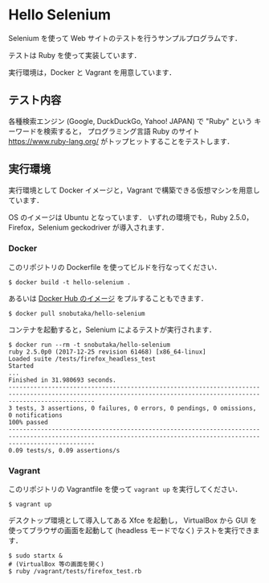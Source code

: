 # Hello Selenium

Selenium を使って Web サイトのテストを行うサンプルプログラムです．

テストは Ruby を使って実装しています．

実行環境は，Docker と Vagrant を用意しています．


## テスト内容

各種検索エンジン (Google, DuckDuckGo, Yahoo! JAPAN) で "Ruby" という
キーワードを検索すると，
プログラミング言語 Ruby のサイト https://www.ruby-lang.org/ がトップヒットすることをテストします．


## 実行環境

実行環境として Docker イメージと，Vagrant で構築できる仮想マシンを用意しています．

OS のイメージは Ubuntu となっています．
いずれの環境でも，Ruby 2.5.0，Firefox，Selenium geckodriver が導入されます．

### Docker

このリポジトリの Dockerfile を使ってビルドを行なってください．

```
$ docker build -t hello-selenium .
```

あるいは [Docker Hub のイメージ](https://hub.docker.com/r/snobutaka/hello-selenium/) をプルすることもできます．

```
$ docker pull snobutaka/hello-selenium
```

コンテナを起動すると，Selenium によるテストが実行されます．

```
$ docker run --rm -t snobutaka/hello-selenium
ruby 2.5.0p0 (2017-12-25 revision 61468) [x86_64-linux]
Loaded suite /tests/firefox_headless_test
Started
...
Finished in 31.980693 seconds.
--------------------------------------------------------------------------------------------------------------------------------------------------------------------
3 tests, 3 assertions, 0 failures, 0 errors, 0 pendings, 0 omissions, 0 notifications
100% passed
--------------------------------------------------------------------------------------------------------------------------------------------------------------------
0.09 tests/s, 0.09 assertions/s
```


### Vagrant

このリポジトリの Vagrantfile を使って ``vagrant up`` を実行してください．

```
$ vagrant up
```

デスクトップ環境として導入してある Xfce を起動し，
VirtualBox から GUI を使ってブラウザの画面を起動して (headless モードでなく) テストを実行できます．

```
$ sudo startx &
# (VirtualBox 等の画面を開く)
$ ruby /vagrant/tests/firefox_test.rb
```
